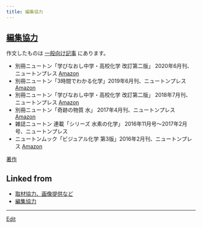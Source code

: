 ```yaml
---
title: 編集協力
---
```

## [編集協力](/編集協力)

作文したものは [一般向け記事](/一般向け記事) にあります。

* 別冊ニュートン「学びなおし中学・高校化学 改訂第二版」 2020年6月刊、ニュートンプレス [Amazon](https://www.amazon.co.jp/dp/431552249X)
* 別冊ニュートン「3時間でわかる化学」2019年6月刊、ニュートンプレス [Amazon](https://www.amazon.co.jp/dp/4315521663/)
* 別冊ニュートン「学びなおし中学・高校化学 改訂第二版」 2018年7月刊、ニュートンプレス [Amazon](https://www.amazon.co.jp/dp/431552249X)
* 別冊ニュートン「奇跡の物質 水」 2017年4月刊、ニュートンプレス [Amazon](https://www.amazon.co.jp/dp/B06XT765M5)
* 雑誌ニュートン 連載「シリーズ 水素の化学」 2016年11月号〜2017年2月号、ニュートンプレス
* ニュートンムック「ビジュアル化学 第3版」2016年2月刊、ニュートンプレス [Amazon](https://www.amazon.co.jp/dp/4315520365)



[著作](/著作)


## Linked from

* [取材協力、画像提供など](/取材協力、画像提供など)
* [編集協力](/編集協力)


----

[Edit](https://github.com/vitroid/vitroid.github.io/edit/master/MD/編集協力.md)


